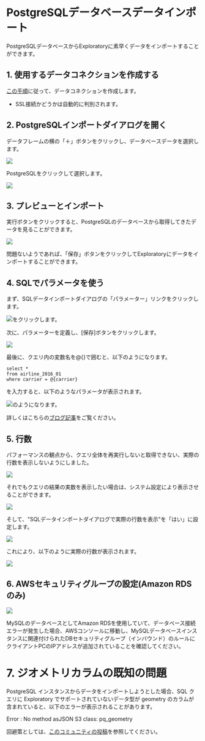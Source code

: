 # PostgreSQLデータベースデータインポート

PostgreSQLデータベースからExploratoryに素早くデータをインポートすることができます。

## 1. 使用するデータコネクションを作成する

[この手順](https://docs.exploratory.io/data_import/database-data/connection)に従って、データコネクションを作成します。

* SSL接続かどうかは自動的に判別されます。

## 2. PostgreSQLインポートダイアログを開く

データフレームの横の「＋」ボタンをクリックし、データベースデータを選択します。

![](images/import-database.png)

PostgreSQLをクリックして選択します。

![](images/postgres-dialog.png)


## 3. プレビューとインポート

実行ボタンをクリックすると、PostgreSQLのデータベースから取得してきたデータを見ることができます。

![](images/import-postgres-dialog.png)

問題ないようであれば、「保存」ボタンをクリックしてExploratoryにデータをインポートすることができます。


## 4. SQLでパラメータを使う

まず、SQLデータインポートダイアログの「パラメーター」リンクをクリックします。

![](images/add_parameter.png)をクリックします。

次に、パラメーターを定義し、[保存]ボタンをクリックします。

![](画像/define_parameter.png)

最後に、クエリ内の変数名を@{}で囲むと、以下のようになります。

  ```
  select *
  from airline_2016_01
  where carrier = @{carrier}
  ```
  
  を入力すると、以下のようなパラメータが表示されます。
  
  ![](images/insert_param_in_query.png)のようになります。


詳しくはこちらの[ブログ記事](https://exploratory.io/note/kanaugust/An-Introduction-to-Parameter-in-Exploratory-WCO4Vgn7HJ)をご覧ください。

## 5. 行数

パフォーマンスの観点から、クエリ全体を再実行しないと取得できない、実際の行数を表示しないようにしました。

![](images/sql_number_of_rows.png)

それでもクエリの結果の実数を表示したい場合は、システム設定により表示させることができます。

![](images/num_of_rows_config_menu.png)

そして、"SQLデータインポートダイアログで実際の行数を表示"を「はい」に設定します。

![](images/num_of_rows_config.png)

これにより、以下のように実際の行数が表示されます。

![](images/actual_num_of_rows.png)


## 6. AWSセキュリティグループの設定(Amazon RDSのみ)

![](images/aws-security-group.png)

MySQLのデータベースとしてAmazon RDSを使用していて、データベース接続エラーが発生した場合、AWSコンソールに移動し、MySQLデータベースインスタンスに関連付けられたDBセキュリティグループ（インバウンド）のルールにクライアントPCのIPアドレスが追加されていることを確認してください。

# 7. ジオメトリカラムの既知の問題

PostgreSQL インスタンスからデータをインポートしようとした場合、SQL クエリに Exploratory でサポートされていないデータ型が geometry のカラムが含まれていると、以下のエラーが表示されることがあります。

Error : No method asJSON S3 class: pq_geometry

回避策としては、[このコミュニティの投稿](https://community.exploratory.io/t/error-no-method-asjson-s3-class-pq-geometry-is-raised-when-try-to-import-data-from-postgresql/2102)を参照してください。
